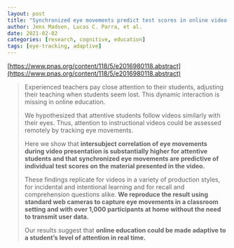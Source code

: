 ```yaml
---
layout: post
title: "Synchronized eye movements predict test scores in online video education"
author: Jens Madsen, Lucas C. Parra, et al.
date: 2021-02-02
categories: [research, cognitive, education]
tags: [eye-tracking, adaptive]
---
```


[https://www.pnas.org/content/118/5/e2016980118.abstract](https://www.pnas.org/content/118/5/e2016980118.abstract)

> Experienced teachers pay close attention to their students, adjusting their teaching when students seem lost. This dynamic interaction is missing in online education. 
>
> We hypothesized that attentive students follow videos similarly with their eyes. Thus, attention to instructional videos could be assessed remotely by tracking eye movements. 
>
> Here we show that **intersubject correlation of eye movements during video presentation is substantially higher for attentive students and that synchronized eye movements are predictive of individual test scores on the material presented in the video.** 
>
> These findings replicate for videos in a variety of production styles, for incidental and intentional learning and for recall and comprehension questions alike. **We reproduce the result using standard web cameras to capture eye movements in a classroom setting and with over 1,000 participants at home without the need to transmit user data.** 
>
> Our results suggest that **online education could be made adaptive to a student’s level of attention in real time.**
